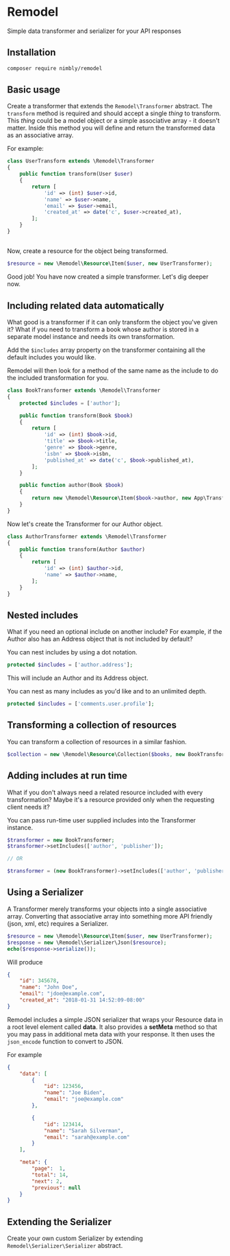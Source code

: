 # Remodel
Simple data transformer and serializer for your API responses

## Installation

```bash
composer require nimbly/remodel
```

## Basic usage

Create a transformer that extends the ```Remodel\Transformer``` abstract. The ```transform``` method is required and should accept
a single *thing* to transform. This *thing* could be a model object or a simple associative array - it doesn't matter. Inside this method
you will define and return the transformed data as an associative array.


For example:

```php
class UserTransform extends \Remodel\Transformer
{
    public function transform(User $user)
    {
        return [
            'id' => (int) $user->id,
            'name' => $user->name,
            'email' => $user->email,
            'created_at' => date('c', $user->created_at),
        ];
    }
}
```
##

Now, create a resource for the object being transformed.

```php
$resource = new \Remodel\Resource\Item($user, new UserTransformer);
```
Good job! You have now created a simple transformer. Let's dig deeper now.

## Including related data automatically
What good is a transformer if it can only transform the object you've given it? What if you need to transform a book whose author is stored in a separate model instance and needs its own transformation.

Add the ```$includes``` array property on the transformer containing all the default includes you would like.

Remodel will then look for a method of the same name as the include to do the included transformation for you.

```php
class BookTransformer extends \Remodel\Transformer
{
    protected $includes = ['author'];

    public function transform(Book $book)
    {
        return [
            'id' => (int) $book->id,
            'title' => $book->title,
            'genre' => $book->genre,
            'isbn' => $book->isbn,
            'published_at' => date('c', $book->published_at),
        ];
    }

    public function author(Book $book)
    {
        return new \Remodel\Resource\Item($book->author, new App\Transformers\AuthorTransformer);
    }
}
```

Now let's create the Transformer for our Author object.

```php
class AuthorTransformer extends \Remodel\Transformer
{
    public function transform(Author $author)
    {
        return [
            'id' => (int) $author->id,
            'name' => $author->name,
        ];
    }
}
```

## Nested includes
What if you need an optional include on another include? For example, if the Author also has an Address object that is not included by default?

You can nest includes by using a dot notation.

```php
protected $includes = ['author.address'];
```
This will include an Author and its Address object.

You can nest as many includes as you'd like and to an unlimited depth.

```php
protected $includes = ['comments.user.profile'];
```

## Transforming a collection of resources

You can transform a collection of resources in a similar fashion.

```php
$collection = new \Remodel\Resource\Collection($books, new BookTransformer);
```

## Adding includes at run time
What if you don't always need a related resource included with every transformation? Maybe it's a resource
provided only when the requesting client needs it?

You can pass run-time user supplied includes into the Transformer instance.

```php
$transformer = new BookTransformer;
$transformer->setIncludes(['author', 'publisher']);

// OR

$transformer = (new BookTransformer)->setIncludes(['author', 'publisher']);
```

## Using a Serializer

A Transformer merely transforms your objects into a single associative array. Converting that associative array into
something more API friendly (json, xml, etc) requires a Serializer.

```php
$resource = new \Remodel\Resource\Item($user, new UserTransformer);
$response = new \Remodel\Serializer\Json($resource);
echo($response->serialize());
```

Will produce


```json
{
    "id": 345678,
    "name": "John Doe",
    "email": "jdoe@example.com",
    "created_at": "2018-01-31 14:52:09-08:00"
}
```

Remodel includes a simple JSON serializer that wraps your Resource data in a root level element called **data**. It also
provides a **setMeta** method so that you may pass in additional meta data with your response. It then uses the ```json_encode``` function to convert to JSON.

For example
```json
{
    "data": [
        {
            "id": 123456,
            "name": "Joe Biden",
            "email": "joe@example.com"
        },

        {
            "id": 123414,
            "name": "Sarah Silverman",
            "email": "sarah@example.com"
        }
    ],

    "meta": {
        "page":  1,
        "total": 14,
        "next": 2,
        "previous": null
    }
}
```

## Extending the Serializer
Create your own custom Serializer by extending ```Remodel\Serializer\Serializer``` abstract.